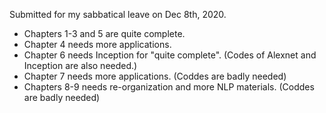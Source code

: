 Submitted for my sabbatical leave on Dec 8th, 2020.

  * Chapters 1-3 and 5 are quite complete.
  * Chapter 4 needs more applications.
  * Chapter 6 needs Inception for "quite complete". (Codes of Alexnet and Inception are also needed.)
  * Chapter 7 needs more applications. (Coddes are badly needed)
  * Chapters 8-9 needs re-organization and more NLP materials. (Coddes are badly needed)
